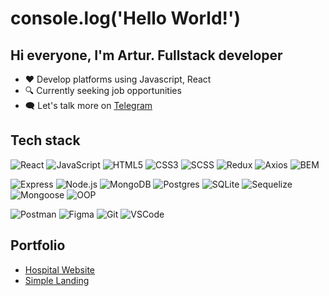 # console.log('Hello World!')

## Hi everyone, I'm Artur. Fullstack developer

- ❤️ Develop platforms using Javascript, React
- 🔍 Currently seeking job opportunities
- 🗨️ Let's talk more on [Telegram](https://t.me/artur_lihitskiy)

## Tech stack

![React](https://img.shields.io/badge/React-20232A?style=flat-square&logo=react&logoColor=61DAFB)
![JavaScript](https://img.shields.io/badge/JavaScript-F7DF1E?style=flat-square&logo=javascript&logoColor=black)
![HTML5](https://img.shields.io/badge/HTML5-E34F26?style=flat-square&logo=html5&logoColor=white)
![CSS3](https://img.shields.io/badge/CSS3-1572B6?style=flat-square&logo=css3&logoColor=white)
![SCSS](https://img.shields.io/badge/Sass-CC6699?style=flat-square&logo=sass&logoColor=white)
![Redux](https://img.shields.io/badge/Redux-764ABC?style=flat-square&logo=redux&logoColor=white)
![Axios](https://img.shields.io/badge/Axios-5A29E4?style=flat-square&logo=axios&logoColor=white)
![BEM](https://img.shields.io/badge/BEM-000000?style=flat-square&logo=bem&logoColor=white)

![Express](https://img.shields.io/badge/Express.js-000000?style=flat-square&logo=express&logoColor=white)
![Node.js](https://img.shields.io/badge/Node.js-339933?style=flat-square&logo=nodedotjs&logoColor=white)
![MongoDB](https://img.shields.io/badge/MongoDB-47A248?style=flat-square&logo=mongodb&logoColor=white)
![Postgres](https://img.shields.io/badge/PostgreSQL-336791?style=flat-square&logo=postgresql&logoColor=white)
![SQLite](https://img.shields.io/badge/SQLite-003B57?style=flat-square&logo=sqlite&logoColor=white)
![Sequelize](https://img.shields.io/badge/Sequelize-52B0E7?style=flat-square&logo=sequelize&logoColor=white)
![Mongoose](https://img.shields.io/badge/Mongoose-880000?style=flat-square&logo=mongoose&logoColor=white)
![OOP](https://img.shields.io/badge/OOP-000000?style=flat-square&logo=object-oriented-programming&logoColor=white)

![Postman](https://img.shields.io/badge/Postman-FF6C37?style=flat-square&logo=postman&logoColor=white)
![Figma](https://img.shields.io/badge/Figma-F24E1E?style=flat-square&logo=figma&logoColor=white)
![Git](https://img.shields.io/badge/Git-F05032?style=flat-square&logo=git&logoColor=white)
![VSCode](https://img.shields.io/badge/VSCode-007ACC?style=flat-square&logo=visual-studio-code&logoColor=white)


## Portfolio
- [Hospital Website](https://hospital-website-five-hazel.vercel.app/)
- [Simple Landing](https://vr-studio-x-landing.vercel.app/)
